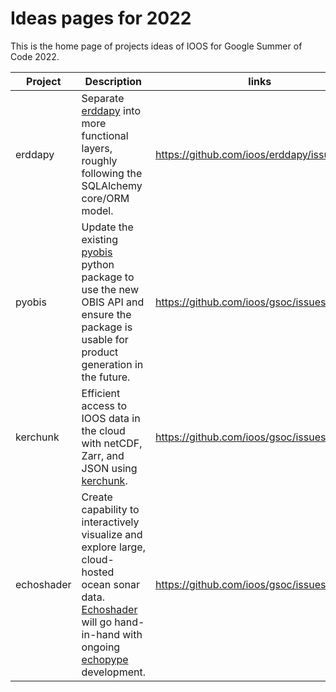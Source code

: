 # Ideas pages for 2022

This is the home page of projects ideas of IOOS for Google Summer of Code 2022.

|**Project** |**Description**|**links**| **hours** |
|------------|---------------|---------|-----------|
| erddapy    | Separate [erddapy](https://github.com/ioos/erddapy) into more functional layers, roughly following the SQLAlchemy core/ORM model.                                                                                                | https://github.com/ioos/erddapy/issues/228 | 175  or 350  |
| pyobis     | Update the existing [pyobis](https://github.com/iobis/pyobis) python package to use the new OBIS API and ensure the package is usable for product generation in the future.                                                      | https://github.com/ioos/gsoc/issues/15     | 175  or 350  |
| kerchunk   | Efficient access to IOOS data in the cloud with netCDF, Zarr, and JSON using [kerchunk](https://fsspec.github.io/kerchunk/).                                                                                                     | https://github.com/ioos/gsoc/issues/14     | 175  or 350  |
| echoshader | Create capability to interactively visualize and explore large, cloud-hosted ocean sonar data. [Echoshader](https://github.com/OSOceanAcoustics/echopype) will go hand-in-hand with ongoing [echopype](https://github.com/OSOceanAcoustics/echopype) development. | https://github.com/ioos/gsoc/issues/16     | 175 or 350  |
